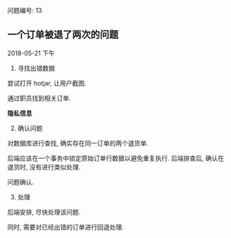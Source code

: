 问题编号: 13

## 一个订单被退了两次的问题

2018-05-21 下午

1. 寻找出错数据

尝试打开 hotjar, 让用户截图.

通过职员找到相关订单.

__隐私信息__

2. 确认问题

对数据库进行查找, 确实存在同一订单的两个退货单.

后端应该在一个事务中锁定原始订单行数据以避免重复执行. 后端排查后, 确认在退货时, 没有进行类似处理.

问题确认.

3. 处理

后端安排, 尽快处理该问题.

同时, 需要对已经出错的订单进行回退处理.
